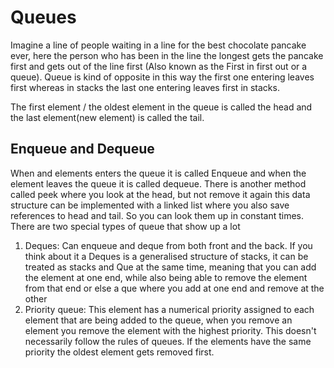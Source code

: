 # Queues

Imagine a line of people waiting in a line for the best 
chocolate pancake ever, here the person who has been in the 
line the longest gets the pancake first and gets out of the 
line first (Also known as the First in first out or a queue). 
Queue is kind of opposite in this way the first one entering 
leaves first whereas in stacks the last one entering leaves 
first in stacks. 

The first element / the oldest element in the queue is called 
the head and the last element(new element) is called the tail.

## Enqueue and Dequeue

When and elements enters the queue it is called Enqueue and 
when the element leaves the queue it is called dequeue. There 
is another method called peek where you look at the head, but 
not remove it again this data structure can be implemented with 
a linked list where you also save references to head and tail. 
So you can look them up in constant times. There are two special 
types of queue that show up a lot 

1. Deques: Can enqueue and deque from both front and the back. If you think about it a Deques is a generalised structure of stacks, it can be treated as stacks and Que at the same time, meaning that you can add the element at one end, while also being able to remove the element from that end or else a que where you add at one end and remove at the other 
2. Priority queue: This element has a numerical priority assigned to each element that are being added to the queue, when you remove an element you remove the element with the highest priority. This doesn't necessarily follow the rules of queues. If the elements have the same priority the oldest element gets removed first.

